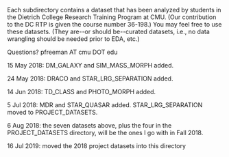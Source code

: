
Each subdirectory contains a dataset that has been analyzed by students in the
Dietrich College Research Training Program at CMU. (Our contribution to the
DC RTP is given the course number 36-198.) You may feel free to use these
datasets. (They are--or should be--curated datasets, i.e., no data wrangling
should be needed prior to EDA, etc.)

Questions? pfreeman AT cmu DOT edu

15 May 2018: DM_GALAXY and SIM_MASS_MORPH added.

24 May 2018: DRACO and STAR_LRG_SEPARATION added.

14 Jun 2018: TD_CLASS and PHOTO_MORPH added.

5 Jul 2018: MDR and STAR_QUASAR added. STAR_LRG_SEPARATION moved to PROJECT_DATASETS.

6 Aug 2018: the seven datasets above, plus the four in the PROJECT_DATASETS directory, will be the ones I go with in Fall 2018.

16 Jul 2019: moved the 2018 project datasets into this directory


